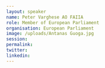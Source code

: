 ```yaml
---
layout: speaker
name: Peter Varghese AO FAIIA
role: Member of European Parliament
organisation: European Parliament
image: /uploads/Antanas Guoga.jpg
session:
permalink:
twitter:
linkedin:
---
```

